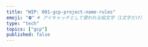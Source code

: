 ```yaml
---
title: "WIP: 001-gcp-project-name-rules"
emoji: "⛔" # アイキャッチとして使われる絵文字（1文字だけ）
type: "tech"
topics: ["gcp"]
published: false
---
```

